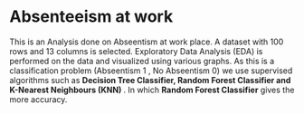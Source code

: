 # Absenteeism at work 
This is an Analysis done on Abseentism at work place. A dataset with 100 rows and 13 columns is selected. Exploratory Data Analysis (EDA) is performed on the data and visualized using various graphs. As this is a classification problem (Abseentism 1 , No Abseentism 0) we use supervised algorithms such as <b> Decision Tree Classifier, Random Forest Classifier and K-Nearest Neighbours (KNN) </b>. In which <b>Random Forest Classifier</b> gives the more accuracy.
